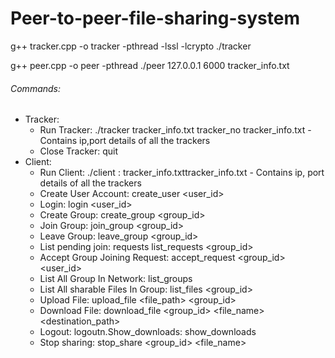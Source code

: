 # Peer-to-peer-file-sharing-system

g++ tracker.cpp -o tracker -pthread -lssl -lcrypto
./tracker

g++ peer.cpp -o peer -pthread
./peer 127.0.0.1 6000 tracker_info.txt

###### Commands​:
- Tracker​:
  - Run Tracker: ./tracker​ tracker_info.txt ​tracker_no tracker_info.txt - Contains ip,port details of all the trackers
  - Close Tracker: quit
- Client​:
  - Run Client: ​./client​ <IP>:<PORT> tracker_info.txttracker_info.txt - Contains ip, port details of all the trackers
  - Create User Account:​ create_user​ <user_id> <passwd>
  - Login: ​login ​<user_id> <passwd>
  - Create Group:​ create_group​ <group_id>
  - Join Group:​ join_group​ <group_id>
  - Leave Group:​ leave_group​ <group_id>
  - List pending join: ​requests list_requests ​<group_id>
  - Accept Group Joining Request: ​accept_request​ <group_id> <user_id>
  - List All Group In Network:​ list_groups
  - List All sharable Files In Group:​ list_files​ <group_id>
  - Upload File: ​upload_file​ <file_path> <group_id​>
  - Download File:​ download_file​ <group_id> <file_name> <destination_path>
  - Logout:​ logoutn.Show_downloads: ​show_downloads
  - Stop sharing: ​stop_share ​<group_id> <file_name>
